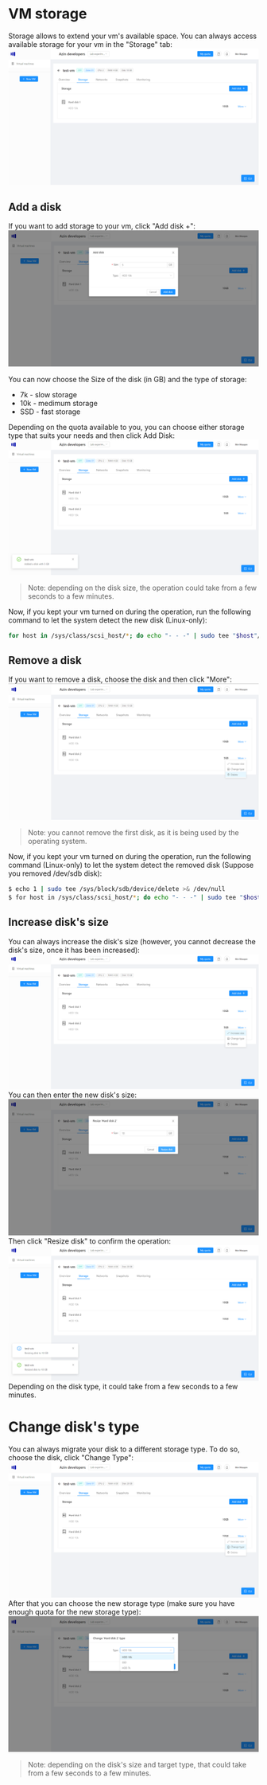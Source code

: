 # VM storage
Storage allows to extend your vm's available space. You can always access available storage for your vm in the "Storage" tab:
![Storage](./images/storage/storage.png)


## Add a disk
If you want to add storage to your vm, click "Add disk +":
![Add disk](./images/storage/add-disk.png)

You can now choose the Size of the disk (in GB) and the type of storage:
- 7k - slow storage
- 10k - medimum storage
- SSD - fast storage

Depending on the quota available to you, you can choose either storage type that suits your needs and then click Add Disk:
![Added disk](./images/storage/added-disk.png)
> Note: depending on the disk size, the operation could take from a few seconds to a few minutes.

Now, if you kept your vm turned on during the operation, run the following command to let the system detect the new disk (Linux-only):
```bash
for host in /sys/class/scsi_host/*; do echo "- - -" | sudo tee "$host"/scan >& /dev/null; done
```

## Remove a disk
If you want to remove a disk, choose the disk and then click "More":
![Remove disk](./images/storage/remove-disk.png)
> Note: you cannot remove the first disk, as it is being used by the operating system.

Now, if you kept your vm turned on during the operation, run the following command (Linux-only) to let the system detect the removed disk (Suppose you removed /dev/sdb disk):
```bash
$ echo 1 | sudo tee /sys/block/sdb/device/delete >& /dev/null
$ for host in /sys/class/scsi_host/*; do echo "- - -" | sudo tee "$host"/scan >& /dev/null; done
```

## Increase disk's size
You can always increase the disk's size (however, you cannot decrease the disk's size, once it has been increased):
![Increase disk](./images/storage/increase-size.png)
You can then enter the new disk's size:
![Increase disk modal](./images/storage/increase-size-modal.png)
Then click "Resize disk" to confirm the operation:
![Increased size](./images/storage/increased-size.png)
Depending on the disk type, it could take from a few seconds to a few minutes.

# Change disk's type
You can always migrate your disk to a different storage type. To do so, choose the disk, click "Change Type":
![Change type](./images/storage/change-type.png)
After that you can choose the new storage type (make sure you have enough quota for the new storage type):
![Change type modal](./images/storage/change-type-modal.png)

> Note: depending on the disk's size and target type, that could take from a few seconds to a few minutes.